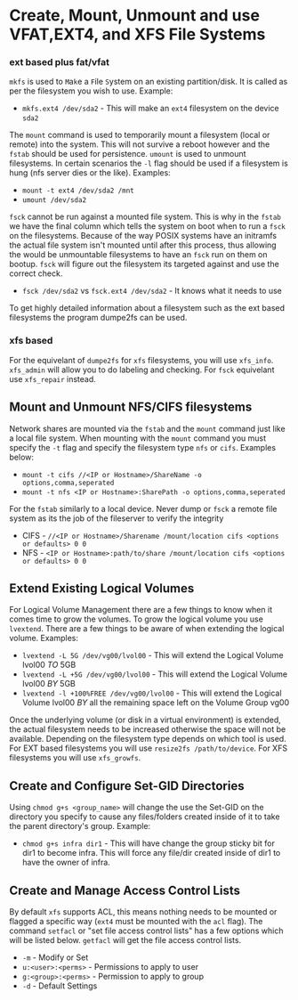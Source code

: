 # Create, Mount, Unmount and use VFAT,EXT4, and XFS File Systems

### ext based plus fat/vfat

`mkfs` is used to `M`a`k`e a `F`ile `S`ystem on an existing partition/disk. It is called as per the filesystem you wish to use. Example:

* `mkfs.ext4 /dev/sda2` - This will make an `ext4` filesystem on the device `sda2`

The `mount` command is used to temporarily mount a filesystem (local or remote) into the system. This will not survive a reboot however and the `fstab` should be used for persistence. `umount` is used to unmount filesystems. In certain scenarios the `-l` flag should be used if a filesystem is hung (nfs server dies or the like). Examples:

* `mount -t ext4 /dev/sda2 /mnt`
* `umount /dev/sda2`

`fsck` cannot be run against a mounted file system. This is why in the `fstab` we have the final column which tells the system on boot when to run a `fsck` on the filesystems. Because of the way POSIX systems have an initramfs the actual file system isn't mounted until after this process, thus allowing the would be unmountable filesystems to have an `fsck` run on them on bootup. `fsck` will figure out the filesystem its targeted against and use the correct check.  

* `fsck /dev/sda2` vs `fsck.ext4 /dev/sda2` - It knows what it needs to use

To get highly detailed information about a filesystem such as the ext based filesystems the program dumpe2fs can be used. 

### xfs based

For the equivelant of `dumpe2fs` for `xfs` filesystems, you will use `xfs_info`. `xfs_admin` will allow you to do labeling and checking. For `fsck` equivelant use `xfs_repair` instead.

## Mount and Unmount NFS/CIFS filesystems

Network shares are mounted via the `fstab` and the `mount` command just like a local file system. When mounting with the `mount` command you must specify the `-t` flag and specify the filesystem type `nfs` or `cifs`. Examples below:

* `mount -t cifs //<IP or Hostname>/ShareName -o options,comma,seperated`
* `mount -t nfs <IP or Hostname>:SharePath -o options,comma,seperated`

For the `fstab` similarly to a local device. Never dump or `fsck` a remote file system as its the job of the fileserver to verify the integrity

* CIFS - `//<IP or Hostname>/Sharename /mount/location cifs <options or defaults> 0 0`
* NFS - `<IP or Hostname>:path/to/share /mount/location cifs <options or defaults> 0 0`

## Extend Existing Logical Volumes

For Logical Volume Management there are a few things to know when it comes time to grow the volumes. To grow the logical volume you use `lvextend`. There are a few things to be aware of when extending the logical volume. Examples:

* `lvextend -L 5G /dev/vg00/lvol00` - This will extend the Logical Volume lvol00 *TO* 5GB
* `lvextend -L +5G /dev/vg00/lvol00` - This will extend the Logical Volume lvol00 *BY* 5GB
* `lvextend -l +100%FREE /dev/vg00/lvol00` - This will extend the Logical Volume lvol00 *BY* all the remaining space left on the Volume Group vg00

Once the underlying volume (or disk in a virtual environment) is extended, the actual filesystem needs to be increased otherwise the space will not be available. Depending on the filesystem type depends on which tool is used. For EXT based filesystems you will use `resize2fs /path/to/device`. For XFS filesystems you will use `xfs_growfs`.

## Create and Configure Set-GID Directories

Using `chmod g+s <group_name>` will change the use the Set-GID on the directory you specify to cause any files/folders created inside of it to take the parent directory's group. Example:

* `chmod g+s infra dir1` - This will have change the group sticky bit for dir1 to become infra. This will force any file/dir created inside of dir1 to have the owner of infra.

## Create and Manage Access Control Lists

By default `xfs` supports ACL, this means nothing needs to be mounted or flagged a specific way (`ext4` must be mounted with the `acl` flag). The command `setfacl` or "set file access control lists" has a few options which will be listed below. `getfacl` will get the file access control lists. 

* `-m` - Modify or Set
* `u:<user>:<perms>` - Permissions to apply to user
* `g:<group>:<perms>` - Permission to apply to group
* `-d` - Default Settings
